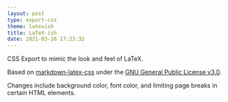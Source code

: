 ```yaml
---
layout: post
type: export-css
theme: latexish
title: LaTeX-ish
date: 2021-03-26 17:23:32
---
```


CSS Export to mimic the look and feel of LaTeX.

Based on [markdown-latex-css](https://github.com/ickc/markdown-latex-css) under the [GNU General Public License v3.0](https://github.com/ickc/markdown-latex-css/blob/master/LICENCE).

Changes include background color, font color, and limiting page breaks in certain HTML elements.
